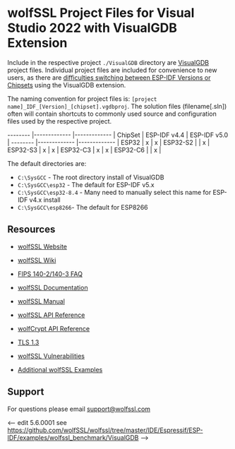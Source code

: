# wolfSSL Project Files for Visual Studio 2022 with VisualGDB Extension

Include in the respective project `./VisualGDB` directory are [VisualGDB](https://visualgdb.com/) project files.
Individual project files are included for convenience to new users, as there are [difficulties switching between ESP-IDF Versions or Chipsets](https://sysprogs.com/w/forums/topic/difficulties-switching-espressif-esp-idf-version-or-chipset/) using the VisualGDB extension.

The naming convention for project files is: `[project name]_IDF_[Version]_[chipset].vgdbproj`. The solution files (filename[.sln]) often will contain shortcuts to commonly used source and configuration files used by the respective project.


-------- |------------- |------------- |
ChipSet  | ESP-IDF v4.4 | ESP-IDF v5.0 |
-------- |------------- |------------- |
ESP32    |      x       |      x       |
ESP32-S2 |              |      x       |
ESP32-S3 |      x       |      x       |
ESP32-C3 |      x       |      x       |
ESP32-C6 |              |      x       |


The default directories are:

- `C:\SysGCC` - The root directory install of VisualGDB
- `C:\SysGCC\esp32` - The default for ESP-IDF v5.x
- `C:\SysGCC\esp32-8.4` - Many need to manually select this name for ESP-IDF v4.x install
- `C:\SysGCC\esp8266`- The default for ESP8266

## Resources

- [wolfSSL Website](https://www.wolfssl.com/)

- [wolfSSL Wiki](https://github.com/wolfSSL/wolfssl/wiki)

- [FIPS 140-2/140-3 FAQ](https://wolfssl.com/license/fips)

- [wolfSSL Documentation](https://wolfssl.com/wolfSSL/Docs.html)

- [wolfSSL Manual](https://wolfssl.com/wolfSSL/Docs-wolfssl-manual-toc.html)

- [wolfSSL API Reference](https://wolfssl.com/wolfSSL/Docs-wolfssl-manual-17-wolfssl-api-reference.html)

- [wolfCrypt API Reference](https://wolfssl.com/wolfSSL/Docs-wolfssl-manual-18-wolfcrypt-api-reference.html)

- [TLS 1.3](https://www.wolfssl.com/docs/tls13/)

- [wolfSSL Vulnerabilities](https://www.wolfssl.com/docs/security-vulnerabilities/)

- [Additional wolfSSL Examples](https://github.com/wolfssl/wolfssl-examples)

## Support

For questions please email [support@wolfssl.com](mailto:support@wolfssl.com)

<--  edit 5.6.0001 see https://github.com/wolfSSL/wolfssl/tree/master/IDE/Espressif/ESP-IDF/examples/wolfssl_benchmark/VisualGDB -->
